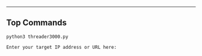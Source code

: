 --- ---
<h2>Top Commands</h2>

```Terminal
python3 threader3000.py

Enter your target IP address or URL here: 
```
